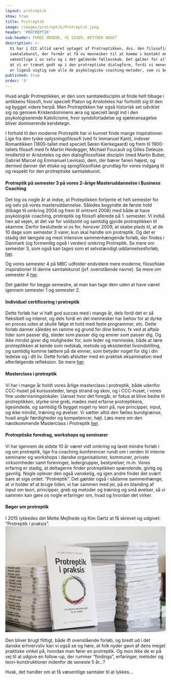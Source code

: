 ```yaml
---
layout: protreptik
show: true
title: Protreptik
image: /images/protreptik/Protreptik.jpeg
header: 'PROTREPTIK'
sub-header: FORDI ORDENE, VI SIGER, BETYDER NOGET
description: >-
  Vi har i CCC altid været optaget af Protreptikken, dvs. den filosofiske
  samtalekunst, der formår at få os mennesker til at komme i kontakt med det
  væsentlige i os selv og i det gældende fællesskab. Det gælder for alle i CCC
  at vi er trænet godt op i den protreptiske dialogform, fordi vi mener at den
  er ligeså vigtig som alle de psykologiske coaching-metoder, som vi behersker.
published: true
order: '5'
---
```


Hvad angår Protreptikken, er den som samtaledisciplin at finde helt tilbage i antikkens filosofi, hvor specielt Platon og Aristoteles har forholdt sig til den og bygget videre herpå. Men Protreptikken har også historisk set udviklet sig op gennem Kristendommens æra og specielt langt ind i den psykologiserende Katolicisme, hvor syndsforladelse og sjæleransagelse bliver dominerende kendetegn. 

I forhold til den moderne Protreptik har vi kunnet finde mange inspirationer. Lige fra den tyske oplysningsfilosofi (ved fx Immanuel Kant), indover Romantikken (1800-tallet med specielt Søren Kierkegaard) og frem til 1900-tallets filosofi med fx Martin Heidegger, Michael Foucault og Gilles Deleuze. Imidlertid er Aristoteles og den dialogfilosofiske disciplin (med Martin Buber, Gabriel Marcel og Emmanuel Levinas), dem, der bærer fanen højest, og dermed danner det etiske og sprogfilosofiske grundlag for vores indgang til og respekt for den protreptiske samtalekunst. 

#### Protreptik på semester 3 på vores 2-årige Masteruddannelse i Business Coaching

Det tog os nogle år at indse, at Proteptikken fortjente et helt semester for sig selv på vores masteruddannelse. Således begyndte de første hold (tilbage til omkring 2004 og frem til omtrent 2008) med både at have psykologisk coaching, protreptik og filosofi allerede på 1. semester. Vi indså hen ad vejen, at det var for voldsomt og samtidig gjorde protreptikken til skamme. Derfor besluttede vi os for, henover 2009, at skabe plads til, at de 10 dage som semester 3 varer, kun skal handle om protreptik. Og det er stadig det længste og mest intensive sammenhængende forløb, der findes i Danmark (og formentlig også i verden) omkring Protreptik. Se mere om semester 3, som også kan tages som et selvstændigt uddannelsesforløb, [her](https://www.copenhagencoaching.dk/academy/ledelseskursesP%C3%A5Lesbos/). 

Og vores semester 4 på MBC udfolder endvidere mere moderne, filosofiske inspirationer til denne samtalekunst (jvf. ovenstående navne). Se mere om semester 4 [her](/pdfs/master-of-business-coaching.pdf).

Det gælder for begge semestre, at man kan tage dem uden at have været igennem semester 1 og semester 2. 

#### Individuel certificering i protreptik

Dette forløb har vi haft god succes med i mange år, dels fordi det er så fleksibelt og intenst, og dels fordi en del mennesker har behov for at dyrke en proces uden at skulle følge et hold med faste programmer, etc. Dette forløb danner således en ramme og grund for dine behov, fx ved at aftale tider som passer dig, steder som passer dig og emner som passer dig. Og ikke mindst giver dig muligheder for, som leder og menneske, både at lære protreptikken at kende som redskab, metode og eksistentiel livsindstilling, og samtidig komme tættere på de emner, som betyder noget for dig i din ledelse og i dit liv. Dette forløb afslutter med en praktisk eksamination med efterfølgende refleksion. Se mere [her](https://www.copenhagencoaching.dk/academy/certificeringIProtreptik/).

#### Masterclass i protreptik

Vi har i mange år holdt vores årlige masterclass i protreptik, både udenfor CCC-huset på kursussteder, langs strand og skov, og i CCC-huset, i vores fine undervisningslokaler. Uanset hvor det foregår, er fokus at blive bedre til protreptikken, styrke sine greb, mødes med erfarne protreptikere, ligesindede, og samtidig få bygget noget ny teori på, nye principper, input, og ikke mindst, træning og øvelser. Vi sætter altid den fælles bundgrænse, hvad angår færdigheder og kompetencer, højt. Læs mere om den næstkommende Masterclass i Protreptik [her](https://www.copenhagencoaching.dk/academy/masterclassIProtreptik/). 

#### Protreptiske foredrag, workshops og seminarer

Vi har igennem de sidste 10 år været vidt omkring og lavet mindre forløb i og om protreptik, lige fra coaching-konferencer rundt om i verden til interne seminarer og workshops i danske organisationer, kommuner, private virksomheder samt foreninger, ledergrupper, bestyrelser, m.m. Vores erfaring er stadig, at deltagerne finder protreptikken spændende, givtig og gavnlig. Nogle oplever den også vanskelig, og igen andre finder det svært bare at sige ordet: “Protreptik”. Det gælder også i sådanne sammenhænge, at vi holder af at bruge tiden, vi har sammen med jer, på en blanding af input om teori, principper, greb og metoder og træning og små øvelser, så vi sammen kan gøre os nogle erfaringer om, hvad og hvordan det virker.

#### Bøger om protreptik

I 2015 lykkedes det Mette Mejlhede og Kim Gørtz at få skrevet og udgivet: “Protreptik i praksis”.
![image](/images/protreptik/PRotreptikipraksis.jpg)

Den bliver brugt flittigt, både ift ovenstående forløb, og bredt ud i det danske erhvervsliv kan vi også se og høre, at folk nyder gavn af dens meget praktiske vinkel på, hvordan man fører en protreptik. Og mon ikke de er på vej til at udgive en follow-up, der rummer “findings”, erfaringer, metoder og teori-konstruktioner indenfor de seneste 5 år…?

Husk, det handler om at få væsentlige samtaler til at lykkes…
